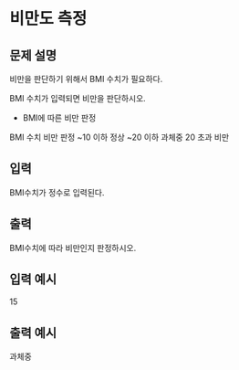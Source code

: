 # 비만도 측정
## 문제 설명      
비만을 판단하기 위해서 BMI 수치가 필요하다.

BMI 수치가 입력되면 비만을 판단하시오.

* BMI에 따른 비만 판정

BMI 수치	비만 판정
~10 이하	정상
~20 이하	과체중
20 초과	비만
 

 

## 입력
BMI수치가 정수로 입력된다.

 

## 출력
BMI수치에 따라 비만인지 판정하시오.

## 입력 예시   
15

## 출력 예시
과체중